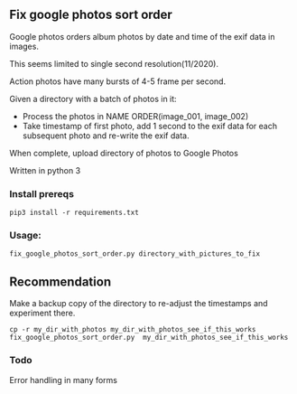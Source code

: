 ## Fix google photos sort order

Google photos orders album photos by date and time of the exif data in images.

This seems limited to single second resolution(11/2020).

Action photos have many bursts of 4-5 frame per second.

Given a directory with a batch of photos in it:
- Process the photos in NAME ORDER(image_001, image_002)
- Take timestamp of first photo, add 1 second to the exif data for each subsequent photo and re-write the exif data.

When complete, upload directory of photos to Google Photos

Written in python 3

### Install prereqs
```
pip3 install -r requirements.txt
```

### Usage:
```
fix_google_photos_sort_order.py directory_with_pictures_to_fix
```
## Recommendation

Make a backup copy of the directory to re-adjust the timestamps and experiment there.

```
cp -r my_dir_with_photos my_dir_with_photos_see_if_this_works
fix_google_photos_sort_order.py  my_dir_with_photos_see_if_this_works
```

### Todo

Error handling in many forms
